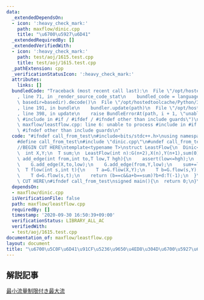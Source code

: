 ```yaml
---
data:
  _extendedDependsOn:
  - icon: ':heavy_check_mark:'
    path: maxflow/dinic.cpp
    title: "\u6700\u5927\u6D41"
  _extendedRequiredBy: []
  _extendedVerifiedWith:
  - icon: ':heavy_check_mark:'
    path: test/aoj/1615.test.cpp
    title: test/aoj/1615.test.cpp
  _pathExtension: cpp
  _verificationStatusIcon: ':heavy_check_mark:'
  attributes:
    links: []
  bundledCode: "Traceback (most recent call last):\n  File \"/opt/hostedtoolcache/Python/3.8.5/x64/lib/python3.8/site-packages/onlinejudge_verify/documentation/build.py\"\
    , line 71, in _render_source_code_stat\n    bundled_code = language.bundle(stat.path,\
    \ basedir=basedir).decode()\n  File \"/opt/hostedtoolcache/Python/3.8.5/x64/lib/python3.8/site-packages/onlinejudge_verify/languages/cplusplus.py\"\
    , line 191, in bundle\n    bundler.update(path)\n  File \"/opt/hostedtoolcache/Python/3.8.5/x64/lib/python3.8/site-packages/onlinejudge_verify/languages/cplusplus_bundle.py\"\
    , line 398, in update\n    raise BundleErrorAt(path, i + 1, \"unable to process\
    \ #include in #if / #ifdef / #ifndef other than include guards\")\nonlinejudge_verify.languages.cplusplus_bundle.BundleErrorAt:\
    \ maxflow/leastflow.cpp: line 6: unable to process #include in #if / #ifdef /\
    \ #ifndef other than include guards\n"
  code: "#ifndef call_from_test\n#include<bits/stdc++.h>\nusing namespace std;\n\n\
    #define call_from_test\n#include \"dinic.cpp\"\n#undef call_from_test\n\n#endif\n\
    //BEGIN CUT HERE\ntemplate<typename T>\nstruct LeastFlow{\n  Dinic<T, true> G;\n\
    \  int X,Y;\n  T sum;\n  LeastFlow(int n):G(n+2),X(n),Y(n+1),sum(0){}\n\n  void\
    \ add_edge(int from,int to,T low,T hgh){\n    assert(low<=hgh);\n    G.add_edge(from,to,hgh-low);\n\
    \    G.add_edge(X,to,low);\n    G.add_edge(from,Y,low);\n    sum+=low;\n  }\n\n\
    \  T flow(int s,int t){\n    T a=G.flow(X,Y);\n    T b=G.flow(s,Y);\n    T c=G.flow(X,t);\n\
    \    T d=G.flow(s,t);\n    return (b==c&&a+b==sum)?b+d:T(-1);\n  }\n};\n//END\
    \ CUT HERE\n#ifndef call_from_test\nsigned main(){\n  return 0;\n}\n#endif\n"
  dependsOn:
  - maxflow/dinic.cpp
  isVerificationFile: false
  path: maxflow/leastflow.cpp
  requiredBy: []
  timestamp: '2020-09-30 16:50:39+09:00'
  verificationStatus: LIBRARY_ALL_AC
  verifiedWith:
  - test/aoj/1615.test.cpp
documentation_of: maxflow/leastflow.cpp
layout: document
title: "\u6700\u5C0F\u6D41\u91CF\u5236\u9650\u4ED8\u304D\u6700\u5927\u6D41"
---
```


## 解説記事
[最小流量制限付き最大流](https://snuke.hatenablog.com/entry/2016/07/10/043918)
